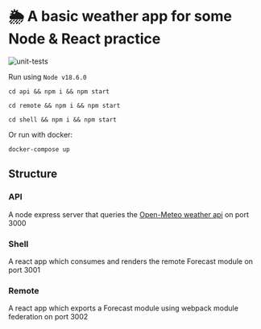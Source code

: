 # 🌦️ A basic weather app for some Node & React practice

![unit-tests](https://github.com/mttsltrs/react-micro-frontend/actions/workflows/unit-test.yml/badge.svg)

Run using `Node v18.6.0`

```
cd api && npm i && npm start
```

```
cd remote && npm i && npm start
```

```
cd shell && npm i && npm start
```

Or run with docker:

```
docker-compose up
```

## Structure

### API

A node express server that queries the [Open-Meteo weather api](https://open-meteo.com/en/docs) on port 3000

### Shell

A react app which consumes and renders the remote Forecast module on port 3001

### Remote

A react app which exports a Forecast module using webpack module federation on port 3002
